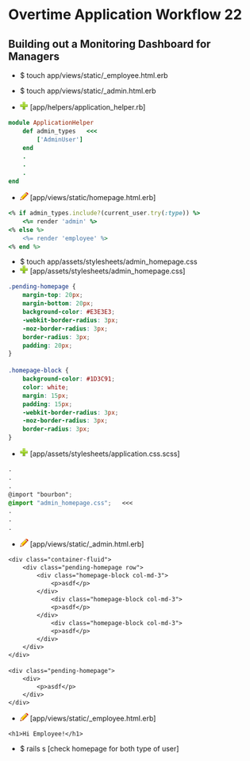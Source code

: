 # Overtime Application Workflow 22

## Building out a Monitoring Dashboard for Managers

- $ touch app/views/static/_employee.html.erb
- $ touch app/views/static/_admin.html.erb

- ![add](plus.png) [app/helpers/application_helper.rb]
```rb
module ApplicationHelper
	def admin_types   <<<
		['AdminUser']
	end
	.
	.
	.
end
```

- ![edit](edit.png) [app/views/static/homepage.html.erb]
```rb
<% if admin_types.include?(current_user.try(:type)) %>
	<%= render 'admin' %>
<% else %>
	<%= render 'employee' %>
<% end %>
```

- $ touch app/assets/stylesheets/admin_homepage.css
- ![add](plus.png) [app/assets/stylesheets/admin_homepage.css]
```css
.pending-homepage {
	margin-top: 20px;
	margin-bottom: 20px;
	background-color: #E3E3E3;
	-webkit-border-radius: 3px;
	-moz-border-radius: 3px;
	border-radius: 3px;
	padding: 20px;
}

.homepage-block {
	background-color: #1D3C91;
	color: white;
	margin: 15px;
	padding: 15px;
	-webkit-border-radius: 3px;
	-moz-border-radius: 3px;
	border-radius: 3px;
}
```

- ![add](plus.png) [app/assets/stylesheets/application.css.scss]
```scss
.
.
.
@import "bourbon";
@import "admin_homepage.css";   <<<
.
.
.
```

- ![edit](edit.png) [app/views/static/_admin.html.erb]
```erb
<div class="container-fluid">
	<div class="pending-homepage row">
		<div class="homepage-block col-md-3">
			<p>asdf</p>
		</div>
			<div class="homepage-block col-md-3">
			<p>asdf</p>
		</div>
			<div class="homepage-block col-md-3">
			<p>asdf</p>
		</div>
	</div>
</div>

<div class="pending-homepage">
	<div>
		<p>asdf</p>
	</div>
</div>
```

- ![edit](edit.png) [app/views/static/_employee.html.erb]
```erb
<h1>Hi Employee!</h1>
```

- $ rails s [check homepage for both type of user]